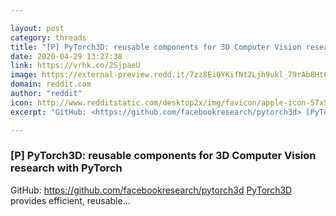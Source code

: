 ```yaml
---

layout: post
category: threads
title: "[P] PyTorch3D: reusable components for 3D Computer Vision research with PyTorch"
date: 2020-04-29 13:27:38
link: https://vrhk.co/2SjpaeU
image: https://external-preview.redd.it/7zz8EiQYKifNt2Ljh9ukl_79rAb8Ht6ukYk7DWS3inA.jpg?width=400&height=209.42408377&auto=webp&crop=400:209.42408377,smart&s=eace7a85500751899519e188c5c197a45467be51
domain: reddit.com
author: "reddit"
icon: http://www.redditstatic.com/desktop2x/img/favicon/apple-icon-57x57.png
excerpt: "GitHub: <https://github.com/facebookresearch/pytorch3d> [PyTorch3D](<https://github.com/facebookresearch/pytorch3d>) provides efficient, reusable..."

---
```


### [P] PyTorch3D: reusable components for 3D Computer Vision research with PyTorch

GitHub: <https://github.com/facebookresearch/pytorch3d> [PyTorch3D](<https://github.com/facebookresearch/pytorch3d>) provides efficient, reusable...